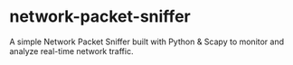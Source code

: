 # network-packet-sniffer
A simple Network Packet Sniffer built with Python &amp; Scapy to monitor and analyze real-time network traffic.
